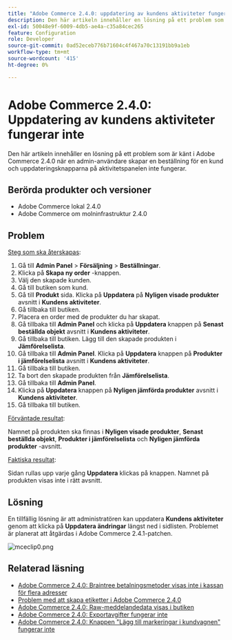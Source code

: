 ```yaml
---
title: "Adobe Commerce 2.4.0: uppdatering av kundens aktiviteter fungerar inte"
description: Den här artikeln innehåller en lösning på ett problem som är känt i Adobe Commerce 2.4.0 när en admin-användare skapar en beställning för en kund och uppdateringsknapparna på aktivitetspanelen inte fungerar.
exl-id: 50048e9f-6009-4db5-ae4a-c35a84cec265
feature: Configuration
role: Developer
source-git-commit: 0ad52eceb776b71604c4f467a70c13191bb9a1eb
workflow-type: tm+mt
source-wordcount: '415'
ht-degree: 0%

---
```


# Adobe Commerce 2.4.0: Uppdatering av kundens aktiviteter fungerar inte

Den här artikeln innehåller en lösning på ett problem som är känt i Adobe Commerce 2.4.0 när en admin-användare skapar en beställning för en kund och uppdateringsknapparna på aktivitetspanelen inte fungerar.

## Berörda produkter och versioner

* Adobe Commerce lokal 2.4.0
* Adobe Commerce om molninfrastruktur 2.4.0

## Problem

<u>Steg som ska återskapas</u>:

1. Gå till **Admin Panel** > **Försäljning** > **Beställningar**.
1. Klicka på **Skapa ny order** -knappen.
1. Välj den skapade kunden.
1. Gå till butiken som kund.
1. Gå till **Produkt** sida. Klicka på **Uppdatera** på **Nyligen visade produkter** avsnitt i **Kundens aktiviteter**.
1. Gå tillbaka till butiken.
1. Placera en order med de produkter du har skapat.
1. Gå tillbaka till **Admin Panel** och klicka på **Uppdatera** knappen på **Senast beställda objekt** avsnitt i **Kundens aktiviteter**.
1. Gå tillbaka till butiken. Lägg till den skapade produkten i **Jämförelselista**.
1. Gå tillbaka till **Admin Panel**. Klicka på **Uppdatera** knappen på **Produkter i jämförelselista** avsnitt i **Kundens aktiviteter**.
1. Gå tillbaka till butiken.
1. Ta bort den skapade produkten från **Jämförelselista**.
1. Gå tillbaka till **Admin Panel**.
1. Klicka på **Uppdatera** knappen på **Nyligen jämförda produkter** avsnitt i **Kundens aktiviteter**.
1. Gå tillbaka till butiken.

<u>Förväntade resultat</u>:

Namnet på produkten ska finnas i **Nyligen visade produkter**, **Senast beställda objekt**, **Produkter i jämförelselista** och **Nyligen jämförda produkter** -avsnitt.

<u>Faktiska resultat</u>:

Sidan rullas upp varje gång **Uppdatera** klickas på knappen. Namnet på produkten visas inte i rätt avsnitt.

## Lösning

En tillfällig lösning är att administratören kan uppdatera **Kundens aktiviteter** genom att klicka på **Uppdatera ändringar** längst ned i sidlisten. Problemet är planerat att åtgärdas i Adobe Commerce 2.4.1-patchen.

![mceclip0.png](assets/mceclip0.png)

## Relaterad läsning

* [Adobe Commerce 2.4.0: Braintree betalningsmetoder visas inte i kassan för flera adresser](/help/troubleshooting/payments/magento-2-4-0-braintree-not-in-multiple-addresses-checkout.md)
* [Problem med att skapa etiketter i Adobe Commerce 2.4.0](/help/troubleshooting/known-issues-patches-attached/shipping-labels-creation-known-issue-in-magento-2-4-0.md)
* [Adobe Commerce 2.4.0: Raw-meddelandedata visas i butiken](/help/troubleshooting/storefront/magento-2-4-0-issue-storefront-raw-message-data-display.md)
* [Adobe Commerce 2.4.0: Exportavgifter fungerar inte](/help/troubleshooting/miscellaneous/magento-2-4-0-known-issue-export-tax-rates-does-not-work.md)
* [Adobe Commerce 2.4.0: Knappen &quot;Lägg till markeringar i kundvagnen&quot; fungerar inte](/help/troubleshooting/miscellaneous/magento-2-4-0-add-selections-to-my-cart-does-not-work.md)
